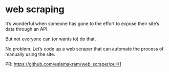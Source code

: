 # web scraping 

It’s wonderful when someone has gone to the effort to expose their site’s data through an API.

But not everyone can (or wants to) do that.

No problem. Let’s code up a web scraper that can automate the process of manually using the site.

PR: https://github.com/eslamakram/web_scraper/pull/1
